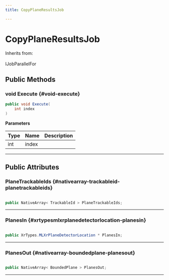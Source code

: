 ```yaml
---
title: CopyPlaneResultsJob

---
```


# CopyPlaneResultsJob







Inherits from: <br></br>IJobParallelFor




## Public Methods

### void Execute {#void-execute}

```csharp
public void Execute(
    int index
)
```


**Parameters**

| Type | Name  | Description  | 
|--|--|--|
| int |index||






-----------

## Public Attributes

### PlaneTrackableIds {#nativearray-trackableid-planetrackableids}

```csharp

public NativeArray< TrackableId > PlaneTrackableIds;

```






-----------

### PlanesIn {#xrtypesmlxrplanedetectorlocation-planesin}

```csharp

public XrTypes.MLXrPlaneDetectorLocation * PlanesIn;

```






-----------

### PlanesOut {#nativearray-boundedplane-planesout}

```csharp

public NativeArray< BoundedPlane > PlanesOut;

```






-----------


